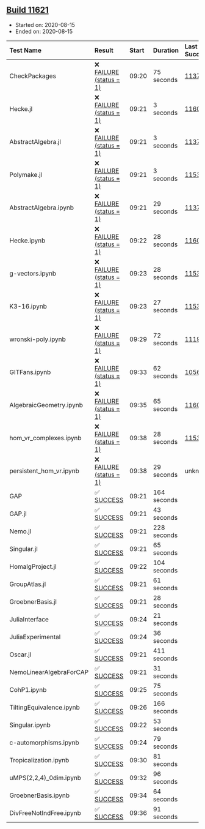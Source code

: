 ## [Build 11621](https://oscarci.mathematik.uni-kl.de/job/oscar/11621/)

* Started on: 2020-08-15
* Ended on: 2020-08-15

| Test Name    | Result | Start | Duration | Last Success | First Failure |
|:-------------|:-------|:------|:---------|:-------------|:--------------|
| CheckPackages | ❌ [FAILURE (status = 1)](https://oscarci.mathematik.uni-kl.de/job/oscar/11621/artifact/logs/build-11621/CheckPackages.log) | 09:20 | 75 seconds | [11376](https://oscarci.mathematik.uni-kl.de/job/oscar/11376/) | [11377](https://oscarci.mathematik.uni-kl.de/job/oscar/11377/) |
| Hecke.jl | ❌ [FAILURE (status = 1)](https://oscarci.mathematik.uni-kl.de/job/oscar/11621/artifact/logs/build-11621/Hecke.jl.log) | 09:21 | 3 seconds | [11602](https://oscarci.mathematik.uni-kl.de/job/oscar/11602/) | [11603](https://oscarci.mathematik.uni-kl.de/job/oscar/11603/) |
| AbstractAlgebra.jl | ❌ [FAILURE (status = 1)](https://oscarci.mathematik.uni-kl.de/job/oscar/11621/artifact/logs/build-11621/AbstractAlgebra.jl.log) | 09:21 | 3 seconds | [11376](https://oscarci.mathematik.uni-kl.de/job/oscar/11376/) | [11377](https://oscarci.mathematik.uni-kl.de/job/oscar/11377/) |
| Polymake.jl | ❌ [FAILURE (status = 1)](https://oscarci.mathematik.uni-kl.de/job/oscar/11621/artifact/logs/build-11621/Polymake.jl.log) | 09:21 | 3 seconds | [11532](https://oscarci.mathematik.uni-kl.de/job/oscar/11532/) | [11533](https://oscarci.mathematik.uni-kl.de/job/oscar/11533/) |
| AbstractAlgebra.ipynb | ❌ [FAILURE (status = 1)](https://oscarci.mathematik.uni-kl.de/job/oscar/11621/artifact/logs/build-11621/AbstractAlgebra.ipynb.log) | 09:21 | 29 seconds | [11376](https://oscarci.mathematik.uni-kl.de/job/oscar/11376/) | [11377](https://oscarci.mathematik.uni-kl.de/job/oscar/11377/) |
| Hecke.ipynb | ❌ [FAILURE (status = 1)](https://oscarci.mathematik.uni-kl.de/job/oscar/11621/artifact/logs/build-11621/Hecke.ipynb.log) | 09:22 | 28 seconds | [11602](https://oscarci.mathematik.uni-kl.de/job/oscar/11602/) | [11603](https://oscarci.mathematik.uni-kl.de/job/oscar/11603/) |
| g-vectors.ipynb | ❌ [FAILURE (status = 1)](https://oscarci.mathematik.uni-kl.de/job/oscar/11621/artifact/logs/build-11621/g-vectors.ipynb.log) | 09:23 | 28 seconds | [11532](https://oscarci.mathematik.uni-kl.de/job/oscar/11532/) | [11533](https://oscarci.mathematik.uni-kl.de/job/oscar/11533/) |
| K3-16.ipynb | ❌ [FAILURE (status = 1)](https://oscarci.mathematik.uni-kl.de/job/oscar/11621/artifact/logs/build-11621/K3-16.ipynb.log) | 09:23 | 27 seconds | [11532](https://oscarci.mathematik.uni-kl.de/job/oscar/11532/) | [11533](https://oscarci.mathematik.uni-kl.de/job/oscar/11533/) |
| wronski-poly.ipynb | ❌ [FAILURE (status = 1)](https://oscarci.mathematik.uni-kl.de/job/oscar/11621/artifact/logs/build-11621/wronski-poly.ipynb.log) | 09:29 | 72 seconds | [11192](https://oscarci.mathematik.uni-kl.de/job/oscar/11192/) | [11193](https://oscarci.mathematik.uni-kl.de/job/oscar/11193/) |
| GITFans.ipynb | ❌ [FAILURE (status = 1)](https://oscarci.mathematik.uni-kl.de/job/oscar/11621/artifact/logs/build-11621/GITFans.ipynb.log) | 09:33 | 62 seconds | [10566](https://oscarci.mathematik.uni-kl.de/job/oscar/10566/) | [10567](https://oscarci.mathematik.uni-kl.de/job/oscar/10567/) |
| AlgebraicGeometry.ipynb | ❌ [FAILURE (status = 1)](https://oscarci.mathematik.uni-kl.de/job/oscar/11621/artifact/logs/build-11621/AlgebraicGeometry.ipynb.log) | 09:35 | 65 seconds | [11602](https://oscarci.mathematik.uni-kl.de/job/oscar/11602/) | [11603](https://oscarci.mathematik.uni-kl.de/job/oscar/11603/) |
| hom_vr_complexes.ipynb | ❌ [FAILURE (status = 1)](https://oscarci.mathematik.uni-kl.de/job/oscar/11621/artifact/logs/build-11621/hom_vr_complexes.ipynb.log) | 09:38 | 28 seconds | [11532](https://oscarci.mathematik.uni-kl.de/job/oscar/11532/) | [11533](https://oscarci.mathematik.uni-kl.de/job/oscar/11533/) |
| persistent_hom_vr.ipynb | ❌ [FAILURE (status = 1)](https://oscarci.mathematik.uni-kl.de/job/oscar/11621/artifact/logs/build-11621/persistent_hom_vr.ipynb.log) | 09:38 | 29 seconds | unknown | unknown |
| GAP | ✅ [SUCCESS](https://oscarci.mathematik.uni-kl.de/job/oscar/11621/artifact/logs/build-11621/GAP.log) | 09:21 | 164 seconds |  |  |
| GAP.jl | ✅ [SUCCESS](https://oscarci.mathematik.uni-kl.de/job/oscar/11621/artifact/logs/build-11621/GAP.jl.log) | 09:21 | 43 seconds |  |  |
| Nemo.jl | ✅ [SUCCESS](https://oscarci.mathematik.uni-kl.de/job/oscar/11621/artifact/logs/build-11621/Nemo.jl.log) | 09:21 | 228 seconds |  |  |
| Singular.jl | ✅ [SUCCESS](https://oscarci.mathematik.uni-kl.de/job/oscar/11621/artifact/logs/build-11621/Singular.jl.log) | 09:21 | 65 seconds |  |  |
| HomalgProject.jl | ✅ [SUCCESS](https://oscarci.mathematik.uni-kl.de/job/oscar/11621/artifact/logs/build-11621/HomalgProject.jl.log) | 09:22 | 104 seconds |  |  |
| GroupAtlas.jl | ✅ [SUCCESS](https://oscarci.mathematik.uni-kl.de/job/oscar/11621/artifact/logs/build-11621/GroupAtlas.jl.log) | 09:21 | 61 seconds |  |  |
| GroebnerBasis.jl | ✅ [SUCCESS](https://oscarci.mathematik.uni-kl.de/job/oscar/11621/artifact/logs/build-11621/GroebnerBasis.jl.log) | 09:21 | 28 seconds |  |  |
| JuliaInterface | ✅ [SUCCESS](https://oscarci.mathematik.uni-kl.de/job/oscar/11621/artifact/logs/build-11621/JuliaInterface.log) | 09:24 | 21 seconds |  |  |
| JuliaExperimental | ✅ [SUCCESS](https://oscarci.mathematik.uni-kl.de/job/oscar/11621/artifact/logs/build-11621/JuliaExperimental.log) | 09:24 | 36 seconds |  |  |
| Oscar.jl | ✅ [SUCCESS](https://oscarci.mathematik.uni-kl.de/job/oscar/11621/artifact/logs/build-11621/Oscar.jl.log) | 09:21 | 411 seconds |  |  |
| NemoLinearAlgebraForCAP | ✅ [SUCCESS](https://oscarci.mathematik.uni-kl.de/job/oscar/11621/artifact/logs/build-11621/NemoLinearAlgebraForCAP.log) | 09:21 | 31 seconds |  |  |
| CohP1.ipynb | ✅ [SUCCESS](https://oscarci.mathematik.uni-kl.de/job/oscar/11621/artifact/logs/build-11621/CohP1.ipynb.log) | 09:25 | 75 seconds |  |  |
| TiltingEquivalence.ipynb | ✅ [SUCCESS](https://oscarci.mathematik.uni-kl.de/job/oscar/11621/artifact/logs/build-11621/TiltingEquivalence.ipynb.log) | 09:26 | 166 seconds |  |  |
| Singular.ipynb | ✅ [SUCCESS](https://oscarci.mathematik.uni-kl.de/job/oscar/11621/artifact/logs/build-11621/Singular.ipynb.log) | 09:22 | 53 seconds |  |  |
| c-automorphisms.ipynb | ✅ [SUCCESS](https://oscarci.mathematik.uni-kl.de/job/oscar/11621/artifact/logs/build-11621/c-automorphisms.ipynb.log) | 09:24 | 79 seconds |  |  |
| Tropicalization.ipynb | ✅ [SUCCESS](https://oscarci.mathematik.uni-kl.de/job/oscar/11621/artifact/logs/build-11621/Tropicalization.ipynb.log) | 09:30 | 81 seconds |  |  |
| uMPS(2,2,4)_0dim.ipynb | ✅ [SUCCESS](https://oscarci.mathematik.uni-kl.de/job/oscar/11621/artifact/logs/build-11621/uMPS-2-2-4-_0dim.ipynb.log) | 09:32 | 96 seconds |  |  |
| GroebnerBasis.ipynb | ✅ [SUCCESS](https://oscarci.mathematik.uni-kl.de/job/oscar/11621/artifact/logs/build-11621/GroebnerBasis.ipynb.log) | 09:34 | 64 seconds |  |  |
| DivFreeNotIndFree.ipynb | ✅ [SUCCESS](https://oscarci.mathematik.uni-kl.de/job/oscar/11621/artifact/logs/build-11621/DivFreeNotIndFree.ipynb.log) | 09:36 | 91 seconds |  |  |
